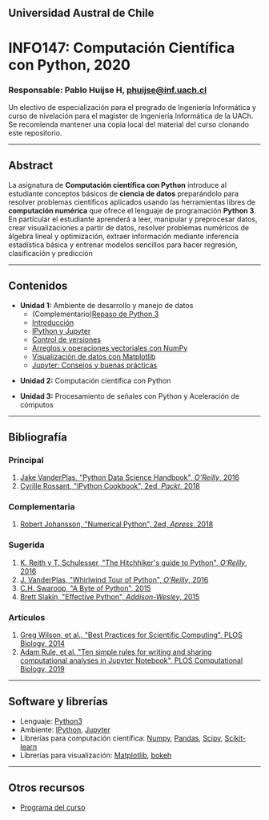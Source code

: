 ## Universidad Austral de Chile

# INFO147: Computación Científica con Python, 2020

### Responsable: Pablo Huijse H, phuijse@inf.uach.cl

Un electivo de especialización para el pregrado de Ingeniería Informática y curso de nivelación para el magister de Ingeniería Informática de la UACh. Se recomienda mantener una copia local del material del curso clonando este repositorio. 

***
## Abstract

La asignatura de **Computación científica con Python** introduce al estudiante conceptos básicos de **ciencia de datos** preparándolo para resolver problemas científicos aplicados usando las herramientas libres de **computación numérica** que ofrece el lenguaje de programación **Python 3**. En particular el estudiante aprenderá a leer, manipular y preprocesar datos, crear visualizaciones a partir de datos, resolver problemas numéricos de álgebra lineal y optimización, extraer información mediante inferencia estadística básica y entrenar modelos sencillos para hacer regresión, clasificación y predicción


***
## Contenidos

- **Unidad 1:** Ambiente de desarrollo y manejo de datos
    - (Complementario)[Repaso de Python 3](unidad1/00_repaso_python3.ipynb)
    - [Introducción](unidad1/01_introduccion.ipynb)
    - [IPython y Jupyter](unidad1/02_ambientes_virtuales.ipynb)
    - [Control de versiones](unidad1/03_control_de_versiones.ipynb)
    - [Arreglos y operaciones vectoriales con NumPy](unidad1/05_numpy.ipynb)
    - [Visualización de datos con Matplotlib](unidad1/06_matplotlib.ipynb)
    - [Jupyter: Consejos y buenas prácticas](https://docs.google.com/presentation/d/1TKOjhFsYM4R_iIhMGPuS5h3fY_AxHpzxPQ3MKVwmzOc/edit?usp=sharing)
<!--    - [Pandas 1](unidad1/clase_pandas_1.ipynb)[y 2](unidad1/clase_pandas_2.ipynb)
    - [Serialización](unidad1/clase_serialización.ipynb)
    - [IPython avanzado](unidad1/clase_ipython_avanzado.ipynb) -->
- **Unidad 2:** Computación científica con Python
<!--    - [Sistemas de ecuaciones lineales](unidad2/1_sistemas_lineales.ipynb) y [Regresión lineal](unidad2/2_regresión_lineal.ipynb)
    - [Optimización](unidad2/3_optimización.ipynb)
    - [Probabilidades y estadística](unidad2/4_estadística.ipynb)
    - [Vectores propios y factorización](unidad2/5_valores_propios_pca.ipynb)
    - [Sistemas de ecuaciones diferenciales e Integración](unidad2/6_ode_integración.ipynb) -->
- **Unidad 3:** Procesamiento de señales con Python y Aceleración de cómputos
<!--    - [Profiling](unidad3/3_profiling.ipynb)
    - [Optimización](unidad3/4_optimización.ipynb)
    - [Paralelismo](unidad3/5_paralelismo.ipynb) -->

***
## Bibliografía 


### Principal
1. [Jake VanderPlas, "Python Data Science Handbook", *O'Reilly*, 2016](https://jakevdp.github.io/PythonDataScienceHandbook/)
1. [Cyrille Rossant, "IPython Cookbook", 2ed, *Packt*, 2018](https://ipython-books.github.io/)
### Complementaria
1. [Robert Johansson, "Numerical Python", 2ed, *Apress*, 2018](https://link.springer.com/book/10.1007%2F978-1-4842-4246-9)
### Sugerida
1. [K. Reith y T. Schulesser, "The Hitchhiker's guide to Python", *O'Reilly*, 2016](https://docs.python-guide.org)
1. [J. VanderPlas, "Whirlwind Tour of Python", *O'Reilly*, 2016](https://github.com/jakevdp/WhirlwindTourOfPython)
1. [C.H. Swaroop, "A Byte of Python", 2015](https://python.swaroopch.com)
1. [Brett Slakin, "Effective Python", *Addison-Wesley*, 2015](https://effectivepython.com/)

### Artículos

1. [Greg Wilson, et al., "Best Practices for Scientific Computing", PLOS Biology, 2014](https://journals.plos.org/plosbiology/article?id=10.1371/journal.pbio.1001745)
1. [Adam Rule, et al. "Ten simple rules for writing and sharing computational analyses in Jupyter Notebook", PLOS Computational Biology, 2019](https://journals.plos.org/ploscompbiol/article?id=10.1371/journal.pcbi.1007007)


***
## Software y librerías


- Lenguaje: [Python3](https://docs.python.org/3/)
- Ambiente: [IPython](https://ipython.org), [Jupyter](https://jupyter.org/)
- Librerías para computación científica: [Numpy](http://www.numpy.org/), [Pandas](https://pandas.pydata.org/), [Scipy](https://www.scipy.org/), [Scikit-learn](https://scikit-learn.org/stable/)
- Librerías para visualización: [Matplotlib](https://matplotlib.org/), [bokeh](https://bokeh.pydata.org/en/latest/)


***
## Otros recursos


- [Programa del curso](programa_INFO147_2020.pdf)

